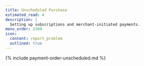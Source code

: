 ```yaml
---
title: Unscheduled Purchase
estimated_read: 4
description: |
  Setting up subscriptions and merchant-initiated payments.
menu_order: 2100
icon:
  content: report_problem
  outlined: true
---
```


{% include payment-order-unscheduled.md %}
